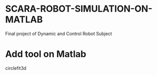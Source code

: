 # SCARA-ROBOT-SIMULATION-ON-MATLAB
Final project of Dynamic and Control Robot Subject

# Add tool on Matlab
circlefit3d

